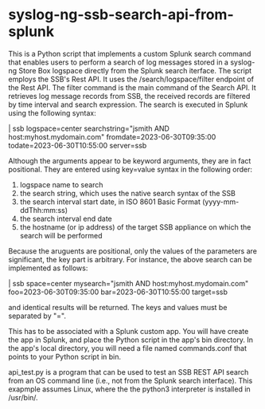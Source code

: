 # syslog-ng-ssb-search-api-from-splunk
This is a Python script that implements a custom Splunk search command that enables users to perform
a search of log messages stored in a syslog-ng Store Box logspace directly from the Splunk search iterface.
The script employs the SSB's Rest API. It uses the /search/logspace/filter endpoint of the Rest API.
The filter command is the main command of the Search API. It retrieves log message records from SSB, the 
received records are filtered by time interval and search expression. The search is executed in Splunk using 
the following syntax:

| ssb logspace=center searchstring="jsmith AND host:myhost.mydomain.com" fromdate=2023-06-30T09:35:00 todate=2023-06-30T10:55:00 server=ssb

Although the arguments appear to be keyword arguments, they are in fact positional. They are entered using key=value syntax in the following order:

1. logspace name to search
2. the search string, which uses the native search syntax of the SSB 
3. the search interval start date, in ISO 8601 Basic Format (yyyy-mm-ddThh:mm:ss)
4. the search interval end date
5. the hostname (or ip address) of the target SSB appliance on which the search will be performed

Because the aruguents are positional, only the values of the parameters are significant, the key part is arbitrary. For instance, the above search can be implemented as follows:

| ssb space=center mysearch="jsmith AND host:myhost.mydomain.com" foo=2023-06-30T09:35:00 bar=2023-06-30T10:55:00 target=ssb

and identical results will be returned. The keys and values must be separated by "=".

This has to be associated with a Splunk custom app. You will have create the app in Splunk, and place the Python script in the app's bin
directory. In the app's local directory, you will need a file named commands.conf that points to your Python script in bin.

api_test.py is a program that can be used to test an SSB REST API search from an OS command line (i.e., not from the Splunk search interface). This exapmple assumes Linux, where the the python3 interpreter is installed in /usr/bin/.
